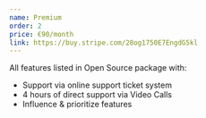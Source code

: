```yaml
---
name: Premium
order: 2
price: €90/month
link: https://buy.stripe.com/28og1750E7EngdG5kl
---
```

All features listed in Open Source package with:

* Support via online support ticket system
* 4 hours of direct support via Video Calls
* Influence & prioritize features</stron>
